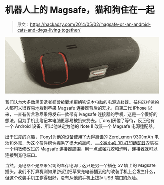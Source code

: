 # 机器人上的 Magsafe，猫和狗住在一起

> 原文：<https://hackaday.com/2014/05/02/magsafe-on-an-android-cats-and-dogs-living-together/>

![Mag](img/4b6fa5774e53930645ae134b97abe9e5.png)

我们认为大多数黑客读者都曾被要求更换笔记本电脑的电源连接器。任何这样做的人都可以很容易地看到苹果 Magsafe 连接器背后的天才。自第二代 iPhone 以来，一直有传言称苹果将发布一款带有 Magsafe 连接器的手机，这是一个很好的想法，因为手机比笔记本电脑更容易被扔来扔去。[Tony]厌倦了等待，反正他有一个 Android 设备，所以他决定为他的 Note II 改装一个 Magsafe 电源适配器。

出于过度的兴趣，[Tony]为他的设备使用了大得离谱的 ZeroLemon 9300mAh 电池和外壳，为这个硬件模块提供了很大的空间。[一个微小的 3D 打印适配器](http://www.thingiverse.com/thing:317467)安装在一个稍微修改过的 Magsafe 连接器周围，用一点点强力胶和焊料，连接器就可以连接到充电端口。

当然，充电器不是苹果公司的库存电源；这只是另一个插在 5V 墙上的 Magsafe 插头。我们不打算猜测如果[托尼]把苹果充电器插到他的改装手机上会发生什么，但这个改装手机工作得很好，没有从他的手机上拔掉 USB 端口的危险。